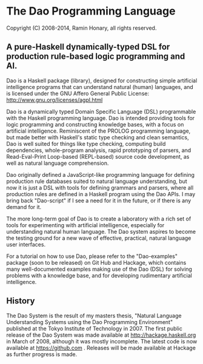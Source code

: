 # The Dao Programming Language
Copyright (C) 2008-2014, Ramin Honary, all rights reserved.

## A pure-Haskell dynamically-typed DSL for production rule-based logic programming and AI.

Dao is a Haskell package (library), designed for constructing simple artificial
intelligence programs that can understand natural (human) languages, and is
licensed under the GNU Affero General Public License:
	http://www.gnu.org/licenses/agpl.html

Dao is a dynamically typed Domain Specific Language (DSL) programmable with the
Haskell programming language. Dao is intended providing tools for logic
programming and constructing knowledge bases, with a focus on artificial
intelligence.  Reminiscent of the PROLOG programming language, but made better
with Haskell's static type checking and clean semantics, Dao is well suited for
things like type checking, computing build dependencies, whole-program
analysis, rapid prototyping of parsers, and Read-Eval-Print Loop-based
(REPL-based) source code development, as well as natural language
comprehension.

Dao originally defined a JavaScript-like programming language for defining
production rule databases suited to natural language understanding, but now it
is just a DSL with tools for defining grammars and parsers, where all
production rules are defined in a Haskell program using the Dao APIs. I may
bring back "Dao-script" if I see a need for it in the future, or if there is
any demand for it.

The more long-term goal of Dao is to create a laboratory with a rich set of
tools for experimenting with artificial intelligence, especially for
understanding natural human language. The Dao system aspires to become the
testing ground for a new wave of effective, practical, natural language user
interfaces.

For a tutorial on how to use Dao, please refer to the "Dao-examples" package
(soon to be released) on Git Hub and Hackage, which contains many
well-documented examples making use of the Dao (DSL) for solving problems with
a knowledge base, and for developing rudimentary artificial intelligence.

## History
The Dao System is the result of my masters thesis, "Natural Language
Understanding Systems using the Dao Programming Environment" published
at the Tokyo Institute of Technology in 2007. The first public release
of the Dao System was made available at <http://hackage.haskell.org> in
March of 2008, although it was mostly incomplete. The latest code is now
available at <https://github.com> . Releases will be made available at
Hackage as further progress is made.

